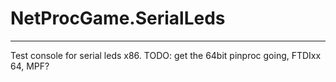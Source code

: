 ﻿# NetProcGame.SerialLeds
---

Test console for serial leds x86. TODO: get the 64bit pinproc going, FTDIxx 64, MPF?